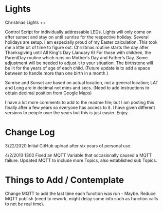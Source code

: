 # Lights
Christmas Lights ++

Control Script for individually addressable LEDs.
Lights will only come on after sunset and stay on until sunrise for the respective holiday.
Several holidays are setup.
I am especially proud of my Easter calculation.  This took me a little bit of time to figure out.
Christmas routine starts the day after Thanksgiving until All King's Day (January 6)
For those with children, the ParentDay routine which runs on Mother's Day and Father's Day.  Some adjustment will be needed to adjust it to your situation.  The birthstone will be lit for the years of age of each child. (Future update is to add a space between to handle more than one birth in a month.)

Sunrise and Sunset are based on actual location, not a general location; LAT and Long are in decimal not mins and secs.  (Need to add instructions to obtain decimal position from Google Maps)

I have a lot more comments to add to the readme file; but I am posting this finally after a few years so everyone has access to it.  I have given different versions to people over the years but this is just easier.  Enjoy.

# Change Log

3/22/2020
Initial GitHub upload after six years of personal use.

4/2/2010  1300
Fixed an MQTT Variable that occasionally caused a MQTT failure.
Updated MQTT to include more Topics, also established sub Topics.

# Things to Add / Contemplate

Change MQTT to add the last time each function was run - Maybe.
Reduce MQTT publish (need to rework, might delay some info such as function calls to not be real time).
